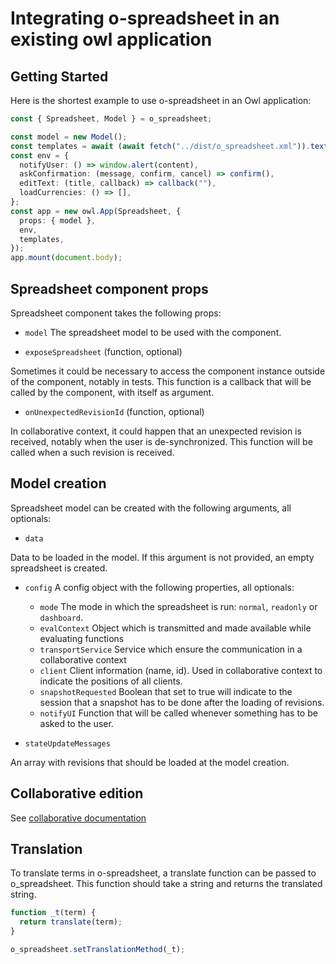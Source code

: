 # Integrating o-spreadsheet in an existing owl application

## Getting Started

Here is the shortest example to use o-spreadsheet in an Owl application:

```typescript
const { Spreadsheet, Model } = o_spreadsheet;

const model = new Model();
const templates = await (await fetch("../dist/o_spreadsheet.xml")).text();
const env = {
  notifyUser: () => window.alert(content),
  askConfirmation: (message, confirm, cancel) => confirm(),
  editText: (title, callback) => callback(""),
  loadCurrencies: () => [],
};
const app = new owl.App(Spreadsheet, {
  props: { model },
  env,
  templates,
});
app.mount(document.body);
```

## Spreadsheet component props

Spreadsheet component takes the following props:

- `model`
  The spreadsheet model to be used with the component.

- `exposeSpreadsheet` (function, optional)

Sometimes it could be necessary to access the component instance outside of the component, notably in tests. This function is a callback that will be called by the component, with itself as argument.

- `onUnexpectedRevisionId` (function, optional)

In collaborative context, it could happen that an unexpected revision is received, notably when the user is de-synchronized. This function will be called when a such revision is received.

## Model creation

Spreadsheet model can be created with the following arguments, all optionals:

- `data`

Data to be loaded in the model. If this argument is not provided, an empty spreadsheet is created.

- `config` A config object with the following properties, all optionals:

  - `mode` The mode in which the spreadsheet is run: `normal`, `readonly` or `dashboard`.
  - `evalContext` Object which is transmitted and made available while evaluating functions
  - `transportService` Service which ensure the communication in a collaborative context
  - `client` Client information (name, id). Used in collaborative context to indicate the positions of all clients.
  - `snapshotRequested` Boolean that set to true will indicate to the session that a snapshot has to be done after the loading of revisions.
  - `notifyUI` Function that will be called whenever something has to be asked to the user.

- `stateUpdateMessages`

An array with revisions that should be loaded at the model creation.

## Collaborative edition

See [collaborative documentation](collaborative.md)

## Translation

To translate terms in o-spreadsheet, a translate function can be passed to o_spreadsheet.
This function should take a string and returns the translated string.

```typescript
function _t(term) {
  return translate(term);
}

o_spreadsheet.setTranslationMethod(_t);
```

